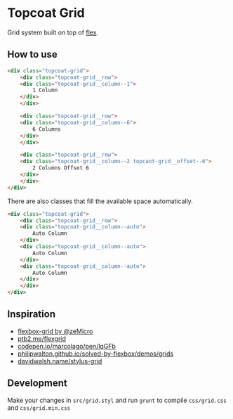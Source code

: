 # Topcoat Grid

Grid system built on top of [flex](https://developer.mozilla.org/en-US/docs/Web/CSS/flex).

## How to use

```html
<div class="topcoat-grid">
    <div class="topcoat-grid__row">
    <div class="topcoat-grid__column--1">
        1 Column
    </div>
    </div>

    <div class="topcoat-grid__row">
    <div class="topcoat-grid__column--6">
        6 Columns
    </div>
    </div>

    <div class="topcoat-grid__row">
    <div class="topcoat-grid__column--2 topcaot-grid__offset--6">
        2 Columns Offset 6
    </div>
    </div>
</div>
```

There are also classes that fill the available space automatically.

```html
<div class="topcoat-grid">
    <div class="topcoat-grid__row">
    <div class="topcoat-grid__column--auto">
        Auto Column
    </div>
    <div class="topcoat-grid__column--auto">
        Auto Column
    </div>
    <div class="topcoat-grid__column--auto">
        Auto Column
    </div>
    </div>
</div>
```

## Inspiration

 - [flexbox-grid by @zeMicro](https://github.com/zeMirco/flexbox-grid)
 - [ptb2.me/flexgrid](http://ptb2.me/flexgrid/)
 - [codepen.io/marcolago/pen/lqGFb](http://codepen.io/marcolago/pen/lqGFb)
 - [philipwalton.github.io/solved-by-flexbox/demos/grids](http://philipwalton.github.io/solved-by-flexbox/demos/grids/)
 - [davidwalsh.name/stylus-grid](http://davidwalsh.name/stylus-grid)

## Development

Make your changes in `src/grid.styl` and run `grunt` to compile `css/grid.css` and `css/grid.min.css`

